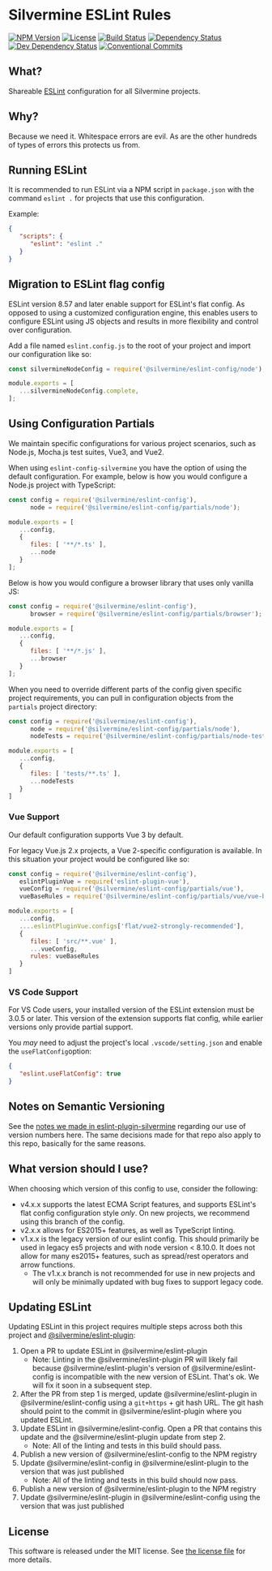 # Silvermine ESLint Rules

[![NPM Version](https://img.shields.io/npm/v/@silvermine/eslint-config.svg)](https://www.npmjs.com/package/@silvermine/eslint-config)
[![License](https://img.shields.io/github/license/silvermine/eslint-config-silvermine.svg)](./LICENSE)
[![Build Status](https://travis-ci.org/silvermine/eslint-config-silvermine.svg?branch=master)](https://travis-ci.org/silvermine/eslint-config-silvermine)
[![Dependency Status](https://david-dm.org/silvermine/eslint-config-silvermine.svg)](https://david-dm.org/silvermine/eslint-config-silvermine)
[![Dev Dependency Status](https://david-dm.org/silvermine/eslint-config-silvermine/dev-status.svg)](https://david-dm.org/silvermine/eslint-config-silvermine#info=devDependencies&view=table)
[![Conventional Commits](https://img.shields.io/badge/Conventional%20Commits-1.0.0-yellow.svg)](https://conventionalcommits.org)


## What?

Shareable [ESLint](http://eslint.org/) configuration for all Silvermine projects.


## Why?

Because we need it. Whitespace errors are evil. As are the other hundreds of
types of errors this protects us from.

## Running ESLint

It is recommended to run ESLint via a NPM script in `package.json` with the command
`eslint .` for  projects that use this configuration.

Example:

```json
{
   "scripts": {
      "eslint": "eslint ."
   }
}
```

## Migration to ESLint flag config

ESLint version 8.57 and later enable support for ESLint's flat config. As opposed
to using a customized configuration engine, this enables users to configure ESLint
using JS objects and results in more flexibility and control over configuration.

Add a file named `eslint.config.js` to the root of your project and import our
configuration like so:

```js
const silvermineNodeConfig = require('@silvermine/eslint-config/node');

module.exports = [
   ...silvermineNodeConfig.complete,
];
```

## Using Configuration Partials

We maintain specific configurations for various project scenarios, such as
Node.js, Mocha.js test suites, Vue3, and Vue2.

When using `eslint-config-silvermine` you have the option of using the default
configuration. For example, below is how you would configure a Node.js project
with TypeScript:

```js
const config = require('@silvermine/eslint-config'),
      node = require('@silvermine/eslint-config/partials/node');

module.exports = [
   ...config,
   {
      files: [ '**/*.ts' ],
      ...node
   }
];
```

Below is how you would configure a browser library that uses only vanilla JS:

```js
const config = require('@silvermine/eslint-config'),
      browser = require('@silvermine/eslint-config/partials/browser');

module.exports = [
   ...config,
   {
      files: [ '**/*.js' ],
      ...browser
   }
];
```

When you need to override different parts of the config given specific project
requirements, you can pull in configuration objects from the `partials`
project directory:


```js
const config = require('@silvermine/eslint-config'),
      node = require('@silvermine/eslint-config/partials/node'),
      nodeTests = require('@silvermine/eslint-config/partials/node-tests');

module.exports = [
   ...config,
   {
      files: [ 'tests/**.ts' ],
      ...nodeTests
   }
]
```

### Vue Support

Our default configuration supports Vue 3 by default.

For legacy Vue.js 2.x projects, a Vue 2-specific configuration is available.
In this situation your project would be configured like so:

```js
const config = require('@silvermine/eslint-config'),
   eslintPluginVue = require('eslint-plugin-vue'),
   vueConfig = require('@silvermine/eslint-config/partials/vue'),
   vueBaseRules = require('@silvermine/eslint-config/partials/vue/vue-base');

module.exports = [
   ...config,
   ....eslintPluginVue.configs['flat/vue2-strongly-recommended'],
   {
      files: [ 'src/**.vue' ],
      ...vueConfig,
      rules: vueBaseRules
   }
]
```

### VS Code Support

For VS Code users, your installed version of the ESLint extension must be 3.0.5
or later. This version of the extension supports flat config, while earlier
versions only provide partial support.

You _may_ need to adjust the project's local `.vscode/setting.json` and enable
the `useFlatConfig`option:

```json
{
   "eslint.useFlatConfig": true
}
```

## Notes on Semantic Versioning

See the [notes we made in eslint-plugin-silvermine][semver-notes] regarding our use of
version numbers here. The same decisions made for that repo also apply to this repo,
basically for the same reasons.

[semver-notes]: https://github.com/silvermine/eslint-plugin-silvermine/#note-on-semantic-versioning

## What version should I use?

When choosing which version of this config to use, consider the following:

   * v4.x.x supports the latest ECMA Script features, and supports ESLint's
     flat config configuration style _only_. On new projects, we recommend
     using this branch of the config.
   * v2.x.x allows for ES2015+ features, as well as TypeScript linting.
   * v1.x.x is the legacy version of our eslint config. This should primarily be used in
     legacy es5 projects and with node version < 8.10.0. It does not allow for many
     es2015+ features, such as spread/rest operators and arrow functions.
      * The v1.x.x branch is not recommended for use in new projects and will only be
        minimally updated with bug fixes to support legacy code.

## Updating ESLint

Updating ESLint in this project requires multiple steps across both this project and
[@silvermine/eslint-plugin](https://github.com/silvermine/eslint-plugin-silvermine):

1. Open a PR to update ESLint in @silvermine/eslint-plugin
   * Note: Linting in the @silvermine/eslint-plugin PR will likely fail because
    @silvermine/eslint-plugin's version of @silvermine/eslint-config is incompatible with
    the new version of ESLint. That's ok. We will fix it soon in a subsequent step.
2. After the PR from step 1 is merged, update @silvermine/eslint-plugin in
   @silvermine/eslint-config using a `git+https` + git hash URL. The git hash should point
   to the commit in @silvermine/eslint-plugin where you updated ESLint.
3. Update ESLint in @silvermine/eslint-config. Open a PR that contains this update and
   the @silvermine/eslint-plugin update from step 2.
      * Note: All of the linting and tests in this build should pass.
4. Publish a new version of @silvermine/eslint-config to the NPM registry
5. Update @silvermine/eslint-config in @silvermine/eslint-plugin to the version that was
   just published
      * Note: All of the linting and tests in this build should now pass.
6. Publish a new version of @silvermine/eslint-plugin to the NPM registry
7. Update @silvermine/eslint-plugin in @silvermine/eslint-config using the version that was
   just published

## License

This software is released under the MIT license. See [the license
file](LICENSE) for more details.
